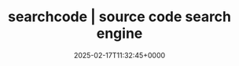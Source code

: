 ---
title: searchcode | source code search engine
slug: 20250217T113245
date: 2025-02-17T11:32:45+0000
params:
  url: https://searchcode.com/
tags:
- code
- search
---